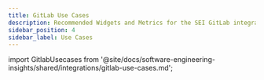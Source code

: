```yaml
---
title: GitLab Use Cases
description: Recommended Widgets and Metrics for the SEI GitLab integration.
sidebar_position: 4
sidebar_label: Use Cases
---
```


import GitlabUsecases from '@site/docs/software-engineering-insights/shared/integrations/gitlab-use-cases.md';

<GitlabUsecases />